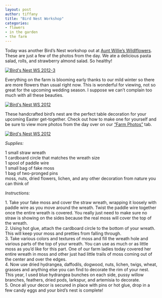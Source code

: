 ```yaml
---
layout: post
author: tiffany
title: "Bird Nest Workshop"
categories: 
- flowers
- in the garden
- the farm
---
```


Today was another Bird’s Nest workshop out at [Aunt Willie’s Wildlflowers](http://www.auntwillieswildflowers.com). These are just a few of the photos from the day. We ate a delicious pasta salad, rolls, and strawberry almond salad. So healthy!

[![](jekyll_uploads/2012/03/Birds-Nest-WS-20121-001-575x359.jpg "Bird's Nest WS 2012-3")](http://www.sweetpeonies.com/2012/03/bird-nest-workshop/birds-nest-ws-20121-001/)

Everything on the farm is blooming early thanks to our mild winter so there are more flowers than usual right now. This is wonderful for viewing, not so great for the upcoming wedding season. I suppose we can’t complain too much with all these beauties.

[![](jekyll_uploads/2012/03/Birds-Nest-WS-2012-575x359.jpg "Bird's Nest WS 2012")](http://www.sweetpeonies.com/2012/03/bird-nest-workshop/birds-nest-ws-2012/)

These handcrafted bird’s nest are the perfect table decoration for your upcoming Easter get-together. Check out how to make one for yourself and be sure to view more photos from the day over on our [“Farm Photos”](http://www.sweetpeonies.com/farm-photos/) tab.

[![](jekyll_uploads/2012/03/Birds-Nest-WS-20122-575x359.jpg "Bird's Nest WS 2012")](http://www.sweetpeonies.com/2012/03/bird-nest-workshop/birds-nest-ws-20122/)

_Supplies:_

1 small straw wreath  
1 cardboard circle that matches the wreath size  
1 spool of paddle wire  
1 small bag of fake moss  
1 bag of two-pronged pins  
moss, nuts, dried flowers, lichen, and any other decoration from nature you can think of

_Instructions:_

1\. Take your fake moss and cover the straw wreath, wrapping it loosely with paddle wire as you move around the wreath. Twist the paddle wire together once the entire wreath is covered. You really just need to make sure no straw is showing on the sides because the real moss will cover the top of the wreath.  
2\. Using hot glue, attach the cardboard circle to the bottom of your wreath. This will keep your moss and pretties from falling through.  
3\. Take various colors and textures of moss and fill the wreath hole and various parts of the top of your wreath. You can use as much or as little moss as you’d like for this part. One of our farm ladies today covered her entire wreath in moss and other just had little trails of moss coming out of the center and over the edges.  
4\. Now use dried hydrangea, daffodils, dogwood, nuts, lichen, twigs, wheat, grasses and anything else you can find to decorate the rim of your nest. This year, I used blue hydrangea bunches on each side, pussy willow branches, feathers, dried pods, larkspur, and artemisia to decorate.  
5\. Once all your decor is secured in place with pins or hot glue, drop in a few candy eggs and your bird’s nest is complete!